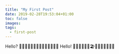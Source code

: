 ```yaml
---
title: "My First Post"
date: 2019-02-28T19:53:04+01:00
toc: false
images:
tags:
  - first-post
---
```


Hello? 🦄🐶🐱🐭🐹🐰🦊🐻🐼🐨🐯🦁🐮🐷
Hello! 🚒🚐🗽🚊🚉🚛🏖🎠💺🛬🎡🏰🏤🏦
